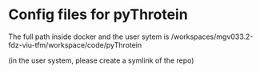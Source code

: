 # Config files for pyThrotein


The full path inside docker and the user sytem is 
/workspaces/mgv033.2-fdz-viu-tfm/workspace/code/pyThrotein

(in the user system, please create a symlink of the repo)

